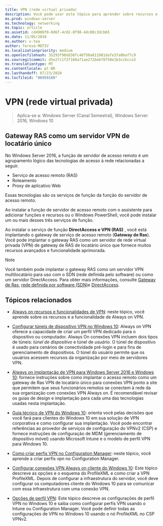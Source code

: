```yaml
---
title: VPN (rede virtual privada)
description: Você pode usar este tópico para aprender sobre recursos e funcionalidades de VPN do Windows Server 2016 e do Windows 10.
ms.prod: windows-server
ms.technology: networking
ms.topic: article
ms.assetid: cd4908f0-0d6f-4c02-8f98-4dc88c3dcb65
ms.date: 11/05/2018
ms.author: v-tea
author: Teresa-MOTIV
ms.localizationpriority: medium
ms.openlocfilehash: 35293f98dd36fc48750a811981dafe37a06af7c9
ms.sourcegitcommit: d5e27c1f2f168a71ae272bebf8f50e1b3ccbcca3
ms.translationtype: MT
ms.contentlocale: pt-BR
ms.lasthandoff: 07/23/2020
ms.locfileid: "86959168"
---
```

# <a name="virtual-private-networking-vpn"></a>VPN (rede virtual privada)

>Aplica-se a: Windows Server (Canal Semestral), Windows Server 2016, Windows 10

## <a name="ras-gateway-as-a-single-tenant-vpn-server"></a>Gateway RAS como um servidor VPN de locatário único

No Windows Server 2016, a função de servidor de acesso remoto é um agrupamento lógico das tecnologias de acesso à rede relacionadas a seguir.

- Serviço de acesso remoto (RAS)
- Roteamento
- Proxy de aplicativo Web

Essas tecnologias são os serviços de função da função do servidor de acesso remoto.

Ao instalar a função de servidor de acesso remoto com o assistente para adicionar funções e recursos ou o Windows PowerShell, você pode instalar um ou mais desses três serviços de função.

Ao instalar o serviço de função **DirectAccess e VPN (RAS)** , você está implantando o gateway de serviço de acesso remoto (**Gateway de Ras**). Você pode implantar o gateway RAS como um servidor de rede virtual privada (VPN) de gateway de RAS de locatário único que fornece muitos recursos avançados e funcionalidade aprimorada.

>[!NOTE]
>Você também pode implantar o gateway RAS como um servidor VPN multilocatário para uso com o SDN (rede definida pelo software) ou como um servidor DirectAccess. Para obter mais informações, consulte [Gateway de Ras](../ras-gateway/ras-gateway.md), [rede definida por software (SDN)](../../../networking/sdn/software-defined-networking.md)e [DirectAccess](../directaccess/directaccess.md).

## <a name="related-topics"></a>Tópicos relacionados
- [Always on recursos e funcionalidades de VPN](vpn-map-da.md): neste tópico, você aprende sobre os recursos e a funcionalidade de Always on VPN. 

- [Configurar túneis de dispositivo VPN no Windows 10](vpn-device-tunnel-config.md): Always on VPN oferece a capacidade de criar um perfil VPN dedicado para o dispositivo ou computador. Always On conexões VPN incluem dois tipos de túneis: _túnel de dispositivo_ e túnel de _usuário_. O túnel de dispositivo é usado para cenários de conectividade pré-login e para fins de gerenciamento de dispositivos. O túnel do usuário permite que os usuários acessem recursos da organização por meio de servidores VPN.

- [Always on implantação de VPN para Windows Server 2016 e Windows 10](always-on-vpn/deploy/always-on-vpn-deploy.md): fornece instruções sobre como implantar o acesso remoto como um gateway de Ras VPN de locatário único para conexões VPN ponto a site que permitem que seus funcionários remotos se conectem à rede da sua organização com conexões VPN Always on. É recomendável revisar os guias de design e implantação para cada uma das tecnologias usadas nesta implantação.

- [Guia técnico de VPN do Windows 10](/windows/access-protection/vpn/vpn-guide): orienta você pelas decisões que você fará para clientes do Windows 10 em sua solução de VPN corporativa e como configurar sua implantação. Você pode encontrar referências ao provedor de serviços de configuração do VPNv2 (CSP) e fornece instruções de configuração de MDM (gerenciamento de dispositivo móvel) usando Microsoft Intune e o modelo de perfil VPN para Windows 10.

- [Como criar perfis VPN no Configuration Manager](/configmgr/protect/deploy-use/create-vpn-profiles): neste tópico, você aprende a criar perfis vpn no Configuration Manager.

- [Configurar conexões VPN Always on cliente do Windows 10](./always-on-vpn/deploy/vpn-deploy-client-vpn-connections.md): Este tópico descreve as opções e o esquema do ProfileXML e como criar a VPN ProfileXML. Depois de configurar a infraestrutura do servidor, você deve configurar os computadores cliente do Windows 10 para se comunicar com essa infraestrutura com uma conexão VPN.

- [Opções de perfil VPN](/windows/access-protection/vpn/vpn-profile-options): Este tópico descreve as configurações de perfil VPN no Windows 10 e saiba como configurar perfis VPN usando o Intune ou Configuration Manager. Você pode definir todas as configurações de VPN no Windows 10 usando o nó ProfileXML no CSP VPNv2.
